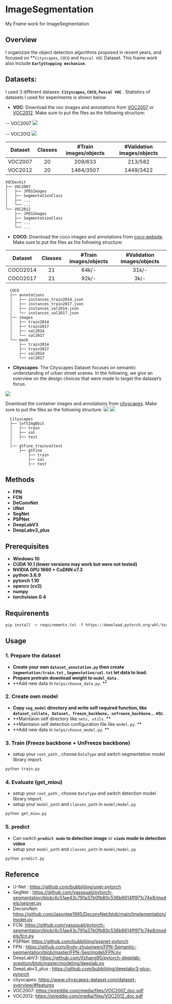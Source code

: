 # ImageSegmentation
My Frame work for ImageSegmentation
## Overview
I organizize the object detection algorithms proposed in recent years, and focused on **`Cityscapes`, `COCO` and `Pascal VOC` Dataset.
This frame work also include **`EarlyStopping mechanism`**.


## Datasets:

I used 3 different datases: **`Cityscapes`, `COCO`, `Pascal VOC`** . Statistics of datasets I used for experiments is shown below

- **VOC**:
  Download the voc images and annotations from [VOC2007](http://host.robots.ox.ac.uk/pascal/VOC/voc2007) or [VOC2012](http://host.robots.ox.ac.uk/pascal/VOC/voc2012). Make sure to put the files as the following structure:

-- VOC2007
![](https://i.imgur.com/wncA2wC.png)

-- VOC2012
![](https://i.imgur.com/v3AQelB.png)

  
  
| Dataset                | Classes | #Train images/objects | #Validation images/objects |
|------------------------|:---------:|:-----------------------:|:----------------------------:|
| VOC2007                |    20   |      209/633       |          213/582        |
| VOC2012                |    20   |      1464/3507     |         1449/3422       |

  ```
  VOCDevkit
  ├── VOC2007
  │   ├── JPEGImages  
  │   ├── SegmentationClass
  │   ├── ...
  │   └── ...
  └── VOC2012
      ├── JPEGImages  
      ├── SegmentationClass
      ├── ...
      └── ...
  ```
  
- **COCO**:
  Download the coco images and annotations from [coco website](http://cocodataset.org/#download). Make sure to put the files as the following structure:

| Dataset                | Classes | #Train images/objects | #Validation images/objects |
|------------------------|:---------:|:-----------------------:|:----------------------------:|
| COCO2014               |    21   |         64k/-         |            31k/-           |
| COCO2017               |    21   |         92k/-        |             3k/-           |
```
  COCO
  ├── annotations
  │   ├── instances_train2014.json
  │   ├── instances_train2017.json
  │   ├── instances_val2014.json
  │   └── instances_val2017.json
  │── images
  │   ├── train2014
  │   ├── train2017
  │   ├── val2014
  │   └── val2017
  └── mask
      ├── train2014
      ├── train2017
      ├── val2014
      └── val2017
```

- **Cityscapes**:
The Cityscapes Dataset focuses on semantic understanding of urban street scenes. In the following, we give an overview on the design choices that were made to target the dataset’s focus.

![](https://i.imgur.com/Dgi4K9S.png)



  Download the container images and annotations from [cityscapes](https://www.cityscapes-dataset.com/downloads/). Make sure to put the files as the following structure:
 ![](https://i.imgur.com/rRJSIYQ.png)
![](https://i.imgur.com/L3bVJFM.png)  

```
  Cityscapes
  ├── leftImg8bit
  │   ├── train
  │   ├── val
  │   ├── test  
  │     
  │── gtFine_trainvaltest
      ├── gtFine
          ├── train
          ├── val
          ├── test 
```



## Methods
- **FPN**
- **FCN**
- **DeConvNet**
- **UNet**
- **SegNet**
- **PSPNet**
- **DeepLabV3**
- **DeepLabv3_plus**

## Prerequisites
* **Windows 10**
* **CUDA 10.1 (lower versions may work but were not tested)**
* **NVIDIA GPU 1660 + CuDNN v7.3**
* **python 3.6.9**
* **pytorch 1.10**
* **opencv (cv2)**
* **numpy**
* **torchvision 0.4**

## Requirenents

```python
pip install -r requirements.txt -f https://download.pytorch.org/whl/torch_stable.html
```

## Usage
### 1. Prepare the dataset
* **Create your own `dataset_annotation.py` then create `Segmentation/train.txt` , `Segmentation/val.txt` let data to load.** 
* **Prepare pretrain download weight to `model_data` .** 
* **Add new data in `helps/choose_data.py`. **

### 2. Create own model
* **Copy `seg_model` directory and write self required function, like `dataset_collate, Dataset, freeze_backbone, unfreeze_backbone`... etc.** 
* **Maintaion self directory like `nets, utils`. ** 
* **Maintaion self detection configuration file like `model.py`. ** 
* **Add new data in `helps/choose_model.py`. **

### 3. Train (Freeze backbone + UnFreeze backbone) 
* setup your `root_path` , choose `DataType` and switch segmentation model library import.
```python
python train.py
```

### 4. Evaluate  (get_miou) 
* setup your `root_path` , choose `DataType` and switch detection model library import.
* setup your `model_path` and `classes_path` in `model/model.py`
```python
python get_miou.py
```

### 5. predict
* Can switch **`predict mode` to detection image** or **`viedo` mode to detection video**
* setup your `model_path` and `classes_path` in `model/model.py`
```python
python predict.py
```

## Reference
- U-Net :  https://github.com/bubbliiiing/unet-pytorch
- SegNet : https://github.com/yassouali/pytorch-segmentation/blob/4c51ae43c791a37b0fb80c536b6614ff971c74e8/models/segnet.py
- DeconvNet: https://github.com/Jasonlee1995/DeconvNet/blob/main/Implementation/model.py
- FCN: https://github.com/yassouali/pytorch-segmentation/blob/4c51ae43c791a37b0fb80c536b6614ff971c74e8/models/fcn.py
- PSPNet: https://github.com/bubbliiiing/pspnet-pytorch
- FPN : https://github.com/Andy-zhujunwen/FPN-Semantic-segmentation/blob/master/FPN-Seg/model/FPN.py
- DeepLabV3: https://github.com/jfzhang95/pytorch-deeplab-xception/blob/master/modeling/deeplab.py
- DeepLabv3_plus : https://github.com/bubbliiiing/deeplabv3-plus-pytorch
- cityscapes: https://www.cityscapes-dataset.com/dataset-overview/#features
- VOC2007: https://pjreddie.com/media/files/VOC2007_doc.pdf
- VOC2012: https://pjreddie.com/media/files/VOC2012_doc.pdf
